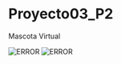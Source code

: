 # Proyecto03_P2
Mascota Virtual

![ERROR](https://github.com/JhonRS1800/Proyecto03_P2/blob/master/Mascota01.jpg)
![ERROR](https://github.com/JhonRS1800/Proyecto03_P2/blob/master/Mascota02.jpg)
